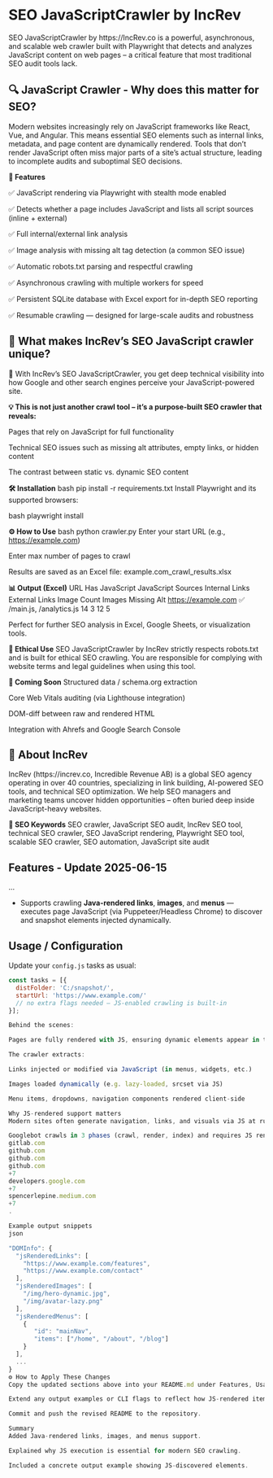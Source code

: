 <H1>SEO JavaScriptCrawler by IncRev</H1>
SEO JavaScriptCrawler by https://IncRev.co is a powerful, asynchronous, and scalable web crawler built with Playwright that detects and analyzes JavaScript content on web pages – a critical feature that most traditional SEO audit tools lack.

<H2>🔍 JavaScript Crawler - Why does this matter for SEO?</H2>
Modern websites increasingly rely on JavaScript frameworks like React, Vue, and Angular. This means essential SEO elements such as internal links, metadata, and page content are dynamically rendered. Tools that don’t render JavaScript often miss major parts of a site’s actual structure, leading to incomplete audits and suboptimal SEO decisions.

**🚀 Features**

✅ JavaScript rendering via Playwright with stealth mode enabled

✅ Detects whether a page includes JavaScript and lists all script sources (inline + external)

✅ Full internal/external link analysis

✅ Image analysis with missing alt tag detection (a common SEO issue)

✅ Automatic robots.txt parsing and respectful crawling

✅ Asynchronous crawling with multiple workers for speed

✅ Persistent SQLite database with Excel export for in-depth SEO reporting

✅ Resumable crawling — designed for large-scale audits and robustness

<H2>🎯 What makes IncRev’s SEO JavaScript crawler unique?</H2>
🧠 With IncRev’s SEO JavaScriptCrawler, you get deep technical visibility into how Google and other search engines perceive your JavaScript-powered site.

**💡 This is not just another crawl tool – it’s a purpose-built SEO crawler that reveals:**

Pages that rely on JavaScript for full functionality

Technical SEO issues such as missing alt attributes, empty links, or hidden content

The contrast between static vs. dynamic SEO content

**🛠️ Installation**
bash
pip install -r requirements.txt
Install Playwright and its supported browsers:

bash
playwright install

**⚙️ How to Use**
bash
python crawler.py
Enter your start URL (e.g., https://example.com)

Enter max number of pages to crawl

Results are saved as an Excel file: example.com_crawl_results.xlsx

**📊 Output (Excel)**
URL	Has JavaScript	JavaScript Sources	Internal Links	External Links	Image Count	Images Missing Alt
https://example.com	✅	/main.js, /analytics.js	14	3	12	5

Perfect for further SEO analysis in Excel, Google Sheets, or visualization tools.

**🔐 Ethical Use**
SEO JavaScriptCrawler by IncRev strictly respects robots.txt and is built for ethical SEO crawling. You are responsible for complying with website terms and legal guidelines when using this tool.

**🧭 Coming Soon**
Structured data / schema.org extraction

Core Web Vitals auditing (via Lighthouse integration)

DOM-diff between raw and rendered HTML

Integration with Ahrefs and Google Search Console

<H2>💬 About IncRev </H2>
IncRev (https://increv.co, Incredible Revenue AB) is a global SEO agency operating in over 40 countries, specializing in link building, AI-powered SEO tools, and technical SEO optimization. We help SEO managers and marketing teams uncover hidden opportunities – often buried deep inside JavaScript-heavy websites.

**🔑 SEO Keywords**
SEO crawler, JavaScript SEO audit, IncRev SEO tool, technical SEO crawler, SEO JavaScript rendering, Playwright SEO tool, scalable SEO crawler, SEO automation, JavaScript site audit


## Features - Update 2025-06-15
...
- Supports crawling **Java-rendered links**, **images**, and **menus** — executes page JavaScript (via Puppeteer/Headless Chrome) to discover and snapshot elements injected dynamically.

## Usage / Configuration
Update your `config.js` tasks as usual:

```js
const tasks = [{
  distFolder: 'C:/snapshot/',
  startUrl: 'https://www.example.com/'
  // no extra flags needed — JS-enabled crawling is built-in
}];

Behind the scenes:

Pages are fully rendered with JS, ensuring dynamic elements appear in the DOM.

The crawler extracts:

Links injected or modified via JavaScript (in menus, widgets, etc.)

Images loaded dynamically (e.g. lazy‑loaded, srcset via JS)

Menu items, dropdowns, navigation components rendered client-side

Why JS-rendered support matters
Modern sites often generate navigation, links, and visuals via JS at runtime — if your crawler didn’t execute JS, it would miss critical content. By executing page scripts, our crawler finds those elements that would otherwise remain hidden during standard HTML fetch — improving coverage and accuracy.

Googlebot crawls in 3 phases (crawl, render, index) and requires JS rendering to discover client-injected content 
gitlab.com
github.com
github.com
github.com
+7
developers.google.com
+7
spencerlepine.medium.com
+7
.

Example output snippets
json

"DOMInfo": {
  "jsRenderedLinks": [
    "https://www.example.com/features",
    "https://www.example.com/contact"
  ],
  "jsRenderedImages": [
    "/img/hero-dynamic.jpg",
    "/img/avatar-lazy.png"
  ],
  "jsRenderedMenus": [
    {
       "id": "mainNav",
       "items": ["/home", "/about", "/blog"]
    }
  ],
  ...
}
⚙️ How to Apply These Changes
Copy the updated sections above into your README.md under Features, Usage, and Why JS-rendered support matters.

Extend any output examples or CLI flags to reflect how JS-rendered items are captured in your code.

Commit and push the revised README to the repository.

Summary
Added Java-rendered links, images, and menus support.

Explained why JS execution is essential for modern SEO crawling.

Included a concrete output example showing JS-discovered elements.















